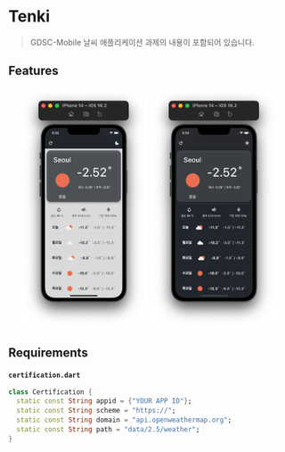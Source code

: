 # Tenki
> GDSC-Mobile 날씨 애플리케이션 과제의 내용이 포함되어 있습니다.

## Features
<p align="center">
<img src=".github/images/lightmode.png" height="430px" width="230px">
<img src=".github/images/darkmode.png" height="430px" width="230px">
</p>

## Requirements
**`certification.dart`**
```dart    
class Certification {
  static const String appid = {"YOUR APP ID"};
  static const String scheme = "https://";
  static const String domain = "api.openweathermap.org";
  static const String path = "data/2.5/weather";
}
```